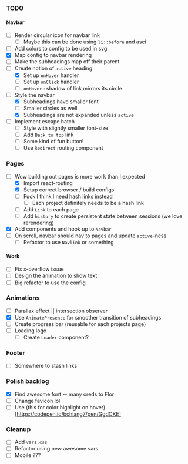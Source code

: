 ### TODO

#### Navbar

- [ ] Render circular icon for navbar link
  - [ ] Maybe this can be done using `li::before` and asci
- [ ] Add colors to config to be used in svg
- [x] Map config to navbar rendering
- [ ] Make the subheadings map off their parent
- [ ] Create notion of `active` heading
  - [x] Set up `onHover` handler
  - [ ] Set up `onClick` handler
  - [ ] `onHover` : shadow of link mirrors its circle
- [ ] Style the navbar
  - [x] Subheadings have smaller font
  - [ ] Smaller circles as well
  - [x] Subheadings are not expanded unless `active`
- [ ] Implement escape hatch
  - [ ] Style with slightly smaller font-size
  - [ ] Add `Back to top` link
  - [ ] Some kind of fun button!
  - [ ] Use `Redirect` routing component

### Pages

- [ ] Wow building out pages is more work than I expected
  - [x] Import react-routing
  - [x] Setup correct browser / build configs
  - [ ] Fuck I think I need hash links instead
    - [ ] Each project definitely needs to be a hash link
  - [ ] Add `Link` to each page
  - [ ] Add `history` to create persistent state between sessions (we love rerendering)
- [x] Add components and hook up to `Navbar`
- [ ] On scroll, navbar should nav to pages and update `active`-ness
  - [ ] Refactor to use `Navlink` or something

#### Work

- [ ] Fix x-overflow issue
- [ ] Design the animation to show text
- [ ] Big refactor to use the config

### Animations

- [ ] Parallax effect || intersection observer
- [x] Use `AnimatePresence` for smoother transition of subheadings
- [ ] Create progress bar (reusable for each projects page)
- [ ] Loading logo
  - [ ] Create `Loader` component?

### Footer

- [ ] Somewhere to stash links

### Polish backlog

- [x] Find awesome font -- many creds to Flor
- [ ] Change favicon lol
- [ ] Use (this for color highlight on hover)[https://codepen.io/bchiang7/pen/GgdOKE]

### Cleanup

- [ ] Add `vars.css`
- [ ] Refactor using new awesome vars
- [ ] Mobile ???
